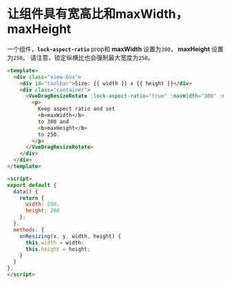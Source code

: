 # 让组件具有宽高比和maxWidth，maxHeight

一个组件，<b>`lock-aspect-ratio` </b> prop和<b> maxWidth </b>设置为`300`，<b> maxHeight </b>设置为`250`。 请注意，锁定纵横比也会强制最大宽度为`250`。


```html
<template>
  <div class="view-box">
    <div id="toolbar">Size: {{ width }} x {{ height }}</div>
    <div class="container">
      <VueDragResizeRotate :lock-aspect-ratio="true" :maxWidth="300" :maxHeight="250" @resizing="onResizing">
        <p>
          Keep aspect ratio and set
          <b>maxWidth</b>
          to 300 and
          <b>maxHeight</b>
          to 250.
        </p>
      </VueDragResizeRotate>
    </div>
  </div>
</template>

<script>
export default {
  data() {
    return {
      width: 200,
      height: 200
    };
  },
  methods: {
    onResizing(x, y, width, height) {
      this.width = width;
      this.height = height;
    }
  }
};
</script>
```
